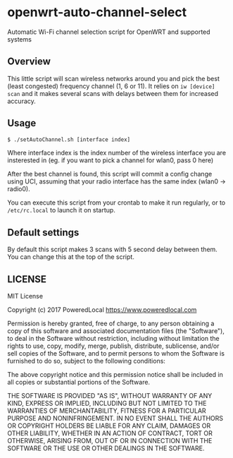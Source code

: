 # openwrt-auto-channel-select
Automatic Wi-Fi channel selection script for OpenWRT and supported systems

## Overview

This little script will scan wireless networks around you and pick the best (least congested) frequency channel (1, 6 or 11).
It relies on ```iw [device] scan``` and it makes several scans with delays between them for increased accuracy.

## Usage

```bash
$ ./setAutoChannel.sh [interface index]
```

Where interface index is the index number of the wireless interface you are insterested in (eg. if you want to pick a channel for wlan0, pass 0 here)

After the best channel is found, this script will commit a config change using UCI, assuming that your radio interface has the same index (wlan0 -> radio0).

You can execute this script from your crontab to make it run regularly, or to `/etc/rc.local` to launch it on startup.

## Default settings

By default this script makes 3 scans with 5 second delay between them. You can change this at the top of the script.

## LICENSE

MIT License

Copyright (c) 2017 PoweredLocal https://www.poweredlocal.com

Permission is hereby granted, free of charge, to any person obtaining a copy
of this software and associated documentation files (the "Software"), to deal
in the Software without restriction, including without limitation the rights
to use, copy, modify, merge, publish, distribute, sublicense, and/or sell
copies of the Software, and to permit persons to whom the Software is
furnished to do so, subject to the following conditions:

The above copyright notice and this permission notice shall be included in all
copies or substantial portions of the Software.

THE SOFTWARE IS PROVIDED "AS IS", WITHOUT WARRANTY OF ANY KIND, EXPRESS OR
IMPLIED, INCLUDING BUT NOT LIMITED TO THE WARRANTIES OF MERCHANTABILITY,
FITNESS FOR A PARTICULAR PURPOSE AND NONINFRINGEMENT. IN NO EVENT SHALL THE
AUTHORS OR COPYRIGHT HOLDERS BE LIABLE FOR ANY CLAIM, DAMAGES OR OTHER
LIABILITY, WHETHER IN AN ACTION OF CONTRACT, TORT OR OTHERWISE, ARISING FROM,
OUT OF OR IN CONNECTION WITH THE SOFTWARE OR THE USE OR OTHER DEALINGS IN THE
SOFTWARE.
